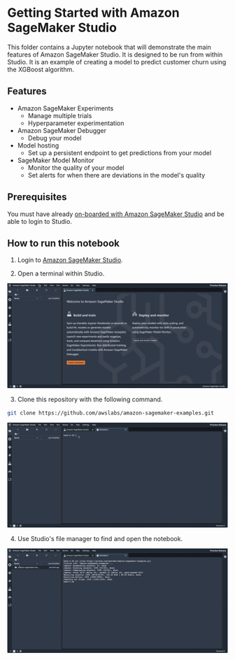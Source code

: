 # Getting Started with Amazon SageMaker Studio

This folder contains a Jupyter notebook that will demonstrate the main features of Amazon SageMaker Studio. It is designed to be run from within Studio. It is an example of creating a model to predict customer churn using the XGBoost algorithm.

## Features

* Amazon SageMaker Experiments
  * Manage multiple trials
  * Hyperparameter experimentation
* Amazon SageMaker Debugger
  * Debug your model 
* Model hosting
  * Set up a persistent endpoint to get predictions from your model
* SageMaker Model Monitor
  * Monitor the quality of your model
  * Set alerts for when there are deviations in the model's quality

## Prerequisites

You must have already [on-boarded with Amazon SageMaker Studio](https://docs.aws.amazon.com/sagemaker/latest/dg/gs-studio-onboard.html) and be able to login to Studio.

## How to run this notebook

1. Login to [Amazon SageMaker Studio](https://us-east-2.console.aws.amazon.com/sagemaker/home?region=us-east-2#/studio/).

2. Open a terminal within Studio.

![open a terminal](./images/open_a_terminal.gif)

3. Clone this repository with the following command.

```bash
git clone https://github.com/awslabs/amazon-sagemaker-examples.git
```

![clone the repo](./images/clone_the_repo.gif)

4. Use Studio's file manager to find and open the notebook.

![find the notebook](./images/find_and_open_the_notebook.gif)

